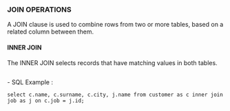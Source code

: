 ### JOIN OPERATIONS

A JOIN clause is used to combine rows from two or more tables, based on a related column between them.

#### INNER JOIN

The INNER JOIN selects records that have matching values in both tables.

<p align="center">
    <img src = "">
</p>
- SQL Example : 

```
select c.name, c.surname, c.city, j.name from customer as c inner join job as j on c.job = j.id;
```
